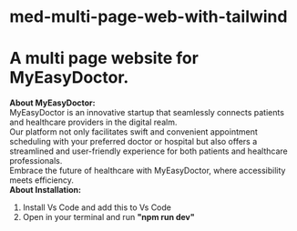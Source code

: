 ﻿# med-multi-page-web-with-tailwind <br>
# A multi page website for MyEasyDoctor.<br>
<b>About MyEasyDoctor:</b><br>
MyEasyDoctor is an innovative startup that seamlessly connects patients and healthcare providers in the digital realm.<br>Our platform not only facilitates swift and convenient appointment scheduling with your preferred doctor or hospital but also offers a streamlined and user-friendly experience for both patients and healthcare professionals. <br>Embrace the future of healthcare with MyEasyDoctor, where accessibility meets efficiency.<br>
<b>About Installation:</b><br>
1. Install Vs Code and add this to Vs Code<br>
2. Open in your terminal and run <b> "npm run dev"

